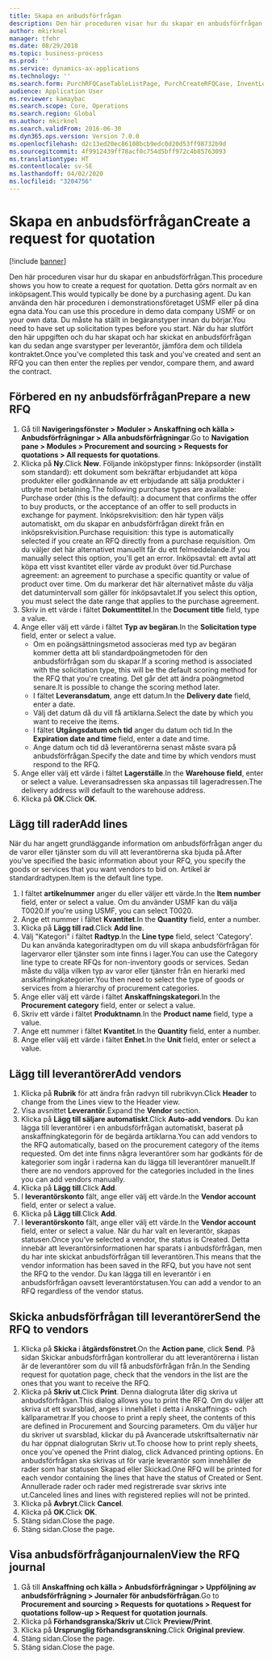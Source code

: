 ```yaml
---
title: Skapa en anbudsförfrågan
description: Den här proceduren visar hur du skapar en anbudsförfrågan.
author: mkirknel
manager: tfehr
ms.date: 08/29/2018
ms.topic: business-process
ms.prod: ''
ms.service: dynamics-ax-applications
ms.technology: ''
ms.search.form: PurchRFQCaseTableListPage, PurchCreateRFQCase, InventLocationIdLookup, PurchRFQCaseTable, InventItemIdLookupSimple, EcoResCategorySingleLookup, UnitOfMeasureLookup, PurchRFQEditLines, PurchRFQEditLinesPrintOptions, VendRFQJournal, SrsReportViewerForm
audience: Application User
ms.reviewer: kamaybac
ms.search.scope: Core, Operations
ms.search.region: Global
ms.author: mkirknel
ms.search.validFrom: 2016-06-30
ms.dyn365.ops.version: Version 7.0.0
ms.openlocfilehash: d2c13ed20ec86108bcb9edc0d20d53ff98732b9d
ms.sourcegitcommit: 4f9912439ff78acf0c754d5bff972c4b85763093
ms.translationtype: HT
ms.contentlocale: sv-SE
ms.lasthandoff: 04/02/2020
ms.locfileid: "3204756"
---
```

# <a name="create-a-request-for-quotation"></a><span data-ttu-id="9a798-103">Skapa en anbudsförfrågan</span><span class="sxs-lookup"><span data-stu-id="9a798-103">Create a request for quotation</span></span>

[!include [banner](../../includes/banner.md)]

<span data-ttu-id="9a798-104">Den här proceduren visar hur du skapar en anbudsförfrågan.</span><span class="sxs-lookup"><span data-stu-id="9a798-104">This procedure shows you how to create a request for quotation.</span></span> <span data-ttu-id="9a798-105">Detta görs normalt av en inköpsagent.</span><span class="sxs-lookup"><span data-stu-id="9a798-105">This would typically be done by a purchasing agent.</span></span> <span data-ttu-id="9a798-106">Du kan använda den här proceduren i demonstrationsföretaget USMF eller på dina egna data.</span><span class="sxs-lookup"><span data-stu-id="9a798-106">You can use this procedure in demo data company USMF or on your own data.</span></span> <span data-ttu-id="9a798-107">Du måste ha ställt in begäranstyper innan du börjar.</span><span class="sxs-lookup"><span data-stu-id="9a798-107">You need to have set up solicitation types before you start.</span></span> <span data-ttu-id="9a798-108">När du har slutfört den här uppgiften och du har skapat och har skickat en anbudsförfrågan kan du sedan ange svarstyper per leverantör, jämföra dem och tilldela kontraktet.</span><span class="sxs-lookup"><span data-stu-id="9a798-108">Once you've completed this task and you've created and sent an RFQ you can then enter the replies per vendor, compare them, and award the contract.</span></span>


## <a name="prepare-a-new-rfq"></a><span data-ttu-id="9a798-109">Förbered en ny anbudsförfrågan</span><span class="sxs-lookup"><span data-stu-id="9a798-109">Prepare a new RFQ</span></span>
1. <span data-ttu-id="9a798-110">Gå till **Navigeringsfönster > Moduler > Anskaffning och källa > Anbudsförfrågningar > Alla anbudsförfrågningar**.</span><span class="sxs-lookup"><span data-stu-id="9a798-110">Go to **Navigation pane > Modules > Procurement and sourcing > Requests for quotations > All requests for quotations**.</span></span>
2. <span data-ttu-id="9a798-111">Klicka på **Ny**.</span><span class="sxs-lookup"><span data-stu-id="9a798-111">Click **New**.</span></span>
    <span data-ttu-id="9a798-112">Följande inköpstyper finns: Inköpsorder (inställt som standard): ett dokument som bekräftar erbjudandet att köpa produkter eller godkännande av ett erbjudande att sälja produkter i utbyte mot betalning.</span><span class="sxs-lookup"><span data-stu-id="9a798-112">The following purchase types are available: Purchase order (this is the default): a document that confirms the offer to buy products, or the acceptance of an offer to sell products in exchange for payment.</span></span> <span data-ttu-id="9a798-113">Inköpsrekvisition: den här typen väljs automatiskt, om du skapar en anbudsförfrågan direkt från en inköpsrekvisition.</span><span class="sxs-lookup"><span data-stu-id="9a798-113">Purchase requisition: this type is automatically selected if you create an RFQ directly from a purchase requisition.</span></span> <span data-ttu-id="9a798-114">Om du väljer det här alternativet manuellt får du ett felmeddelande.</span><span class="sxs-lookup"><span data-stu-id="9a798-114">If you manually select this option, you'll get an error.</span></span> <span data-ttu-id="9a798-115">Inköpsavtal: ett avtal att köpa ett visst kvantitet eller värde av produkt över tid.</span><span class="sxs-lookup"><span data-stu-id="9a798-115">Purchase agreement: an agreement to purchase a specific quantity or value of product over time.</span></span> <span data-ttu-id="9a798-116">Om du markerar det här alternativet måste du välja det datumintervall som gäller för inköpsavtalet.</span><span class="sxs-lookup"><span data-stu-id="9a798-116">If you select this option, you must select the date range that applies to the purchase agreement.</span></span>  
3. <span data-ttu-id="9a798-117">Skriv in ett värde i fältet **Dokumenttitel**.</span><span class="sxs-lookup"><span data-stu-id="9a798-117">In the **Document title** field, type a value.</span></span>
4. <span data-ttu-id="9a798-118">Ange eller välj ett värde i fältet **Typ av begäran**.</span><span class="sxs-lookup"><span data-stu-id="9a798-118">In the **Solicitation type** field, enter or select a value.</span></span>
    + <span data-ttu-id="9a798-119">Om en poängsättningsmetod associeras med typ av begäran kommer detta att bli standardpoängmetoden för den anbudsförfrågan som du skapar.</span><span class="sxs-lookup"><span data-stu-id="9a798-119">If a scoring method is associated with the solicitation type, this will be the default scoring method for the RFQ that you're creating.</span></span> <span data-ttu-id="9a798-120">Det går det att ändra poängmetod senare.</span><span class="sxs-lookup"><span data-stu-id="9a798-120">It is possible to change the scoring method later.</span></span>  
    + <span data-ttu-id="9a798-121">I fältet **Leveransdatum**, ange ett datum.</span><span class="sxs-lookup"><span data-stu-id="9a798-121">In the **Delivery date** field, enter a date.</span></span>  
    + <span data-ttu-id="9a798-122">Välj det datum då du vill få artiklarna.</span><span class="sxs-lookup"><span data-stu-id="9a798-122">Select the date by which you want to receive the items.</span></span>  
    + <span data-ttu-id="9a798-123">I fältet **Utgångsdatum och tid** anger du datum och tid.</span><span class="sxs-lookup"><span data-stu-id="9a798-123">In the **Expiration date and time** field, enter a date and time.</span></span>  
    + <span data-ttu-id="9a798-124">Ange datum och tid då leverantörerna senast måste svara på anbudsförfrågan.</span><span class="sxs-lookup"><span data-stu-id="9a798-124">Specify the date and time by which vendors must respond to the RFQ.</span></span>  
5. <span data-ttu-id="9a798-125">Ange eller välj ett värde i fältet **Lagerställe**.</span><span class="sxs-lookup"><span data-stu-id="9a798-125">In the **Warehouse field**, enter or select a value.</span></span> <span data-ttu-id="9a798-126">Leveransadressen ska anpassas till lageradressen.</span><span class="sxs-lookup"><span data-stu-id="9a798-126">The delivery address will default to the warehouse address.</span></span>  
6. <span data-ttu-id="9a798-127">Klicka på **OK**.</span><span class="sxs-lookup"><span data-stu-id="9a798-127">Click **OK**.</span></span>

## <a name="add-lines"></a><span data-ttu-id="9a798-128">Lägg till rader</span><span class="sxs-lookup"><span data-stu-id="9a798-128">Add lines</span></span>

<span data-ttu-id="9a798-129">När du har angett grundläggande information om anbudsförfrågan anger du de varor eller tjänster som du vill att leverantörerna ska bjuda på.</span><span class="sxs-lookup"><span data-stu-id="9a798-129">After you've specified the basic information about your RFQ, you specify the goods or services that you want vendors to bid on.</span></span> <span data-ttu-id="9a798-130">Artikel är standardradtypen.</span><span class="sxs-lookup"><span data-stu-id="9a798-130">Item is the default line type.</span></span>

1. <span data-ttu-id="9a798-131">I fältet **artikelnummer** anger du eller väljer ett värde.</span><span class="sxs-lookup"><span data-stu-id="9a798-131">In the **Item number** field, enter or select a value.</span></span> <span data-ttu-id="9a798-132">Om du använder USMF kan du välja T0020.</span><span class="sxs-lookup"><span data-stu-id="9a798-132">If you're using USMF, you can select T0020.</span></span>  
2. <span data-ttu-id="9a798-133">Ange ett nummer i fältet **Kvantitet**.</span><span class="sxs-lookup"><span data-stu-id="9a798-133">In the **Quantity** field, enter a number.</span></span>
3. <span data-ttu-id="9a798-134">Klicka på **Lägg till rad**.</span><span class="sxs-lookup"><span data-stu-id="9a798-134">Click **Add line**.</span></span>
4. <span data-ttu-id="9a798-135">Välj "Kategori" i fältet **Radtyp**.</span><span class="sxs-lookup"><span data-stu-id="9a798-135">In the **Line type** field, select 'Category'.</span></span> <span data-ttu-id="9a798-136">Du kan använda kategoriradtypen om du vill skapa anbudsförfrågan för lagervaror eller tjänster som inte finns i lager.</span><span class="sxs-lookup"><span data-stu-id="9a798-136">You can use the Category line type to create RFQs for non-inventory goods or services.</span></span> <span data-ttu-id="9a798-137">Sedan måste du välja vilken typ av varor eller tjänster från en hierarki med anskaffningkategorier.</span><span class="sxs-lookup"><span data-stu-id="9a798-137">You then need to select the type of goods or services from a hierarchy of procurement categories.</span></span>  
5. <span data-ttu-id="9a798-138">Ange eller välj ett värde i fältet **Anskaffningskategori**.</span><span class="sxs-lookup"><span data-stu-id="9a798-138">In the **Procurement category** field, enter or select a value.</span></span>
6. <span data-ttu-id="9a798-139">Skriv ett värde i fältet **Produktnamn**.</span><span class="sxs-lookup"><span data-stu-id="9a798-139">In the **Product name** field, type a value.</span></span>
7. <span data-ttu-id="9a798-140">Ange ett nummer i fältet **Kvantitet**.</span><span class="sxs-lookup"><span data-stu-id="9a798-140">In the **Quantity** field, enter a number.</span></span>
8. <span data-ttu-id="9a798-141">Ange eller välj ett värde i fältet **Enhet**.</span><span class="sxs-lookup"><span data-stu-id="9a798-141">In the **Unit** field, enter or select a value.</span></span>

## <a name="add-vendors"></a><span data-ttu-id="9a798-142">Lägg till leverantörer</span><span class="sxs-lookup"><span data-stu-id="9a798-142">Add vendors</span></span>
1. <span data-ttu-id="9a798-143">Klicka på **Rubrik** för att ändra från radvyn till rubrikvyn.</span><span class="sxs-lookup"><span data-stu-id="9a798-143">Click **Header** to change from the Lines view to the Header view.</span></span> 
2. <span data-ttu-id="9a798-144">Visa avsnittet **Leverantör**.</span><span class="sxs-lookup"><span data-stu-id="9a798-144">Expand the **Vendor** section.</span></span>
3. <span data-ttu-id="9a798-145">Klicka på **Lägg till säljare automatiskt**.</span><span class="sxs-lookup"><span data-stu-id="9a798-145">Click **Auto-add vendors**.</span></span> <span data-ttu-id="9a798-146">Du kan lägga till leverantörer i en anbudsförfrågan automatiskt, baserat på anskaffningkategorin för de begärda artiklarna.</span><span class="sxs-lookup"><span data-stu-id="9a798-146">You can add vendors to the RFQ automatically, based on the procurement category of the items requested.</span></span> <span data-ttu-id="9a798-147">Om det inte finns några leverantörer som har godkänts för de kategorier som ingår i raderna kan du lägga till leverantörer manuellt.</span><span class="sxs-lookup"><span data-stu-id="9a798-147">If there are no vendors approved for the categories included in the lines you can add vendors manually.</span></span>  
4. <span data-ttu-id="9a798-148">Klicka på **Lägg till**.</span><span class="sxs-lookup"><span data-stu-id="9a798-148">Click **Add**.</span></span>
5. <span data-ttu-id="9a798-149">I **leverantörskonto** fält, ange eller välj ett värde.</span><span class="sxs-lookup"><span data-stu-id="9a798-149">In the **Vendor account** field, enter or select a value.</span></span>
6. <span data-ttu-id="9a798-150">Klicka på **Lägg till**.</span><span class="sxs-lookup"><span data-stu-id="9a798-150">Click **Add**.</span></span>
7. <span data-ttu-id="9a798-151">I **leverantörskonto** fält, ange eller välj ett värde.</span><span class="sxs-lookup"><span data-stu-id="9a798-151">In the **Vendor account** field, enter or select a value.</span></span> <span data-ttu-id="9a798-152">När du har valt en leverantör, skapas statusen.</span><span class="sxs-lookup"><span data-stu-id="9a798-152">Once you've selected a vendor, the status is Created.</span></span> <span data-ttu-id="9a798-153">Detta innebär att leverantörsinformationen har sparats i anbudsförfrågan, men du har inte skickat anbudsförfrågan till leverantören.</span><span class="sxs-lookup"><span data-stu-id="9a798-153">This means that the vendor information has been saved in the RFQ, but you have not sent the RFQ to the vendor.</span></span> <span data-ttu-id="9a798-154">Du kan lägga till en leverantör i en anbudsförfrågan oavsett leverantörstatusen.</span><span class="sxs-lookup"><span data-stu-id="9a798-154">You can add a vendor to an RFQ regardless of the vendor status.</span></span>  

## <a name="send-the-rfq-to-vendors"></a><span data-ttu-id="9a798-155">Skicka anbudsförfrågan till leverantörer</span><span class="sxs-lookup"><span data-stu-id="9a798-155">Send the RFQ to vendors</span></span>
1. <span data-ttu-id="9a798-156">Klicka på **Skicka** i **åtgärdsfönstret**.</span><span class="sxs-lookup"><span data-stu-id="9a798-156">On the **Action pane**, click **Send**.</span></span> <span data-ttu-id="9a798-157">På sidan Skickar anbudsförfrågan kontrollerar du att leverantörerna i listan är de leverantörer som du vill få anbudsförfrågan från.</span><span class="sxs-lookup"><span data-stu-id="9a798-157">In the Sending request for quotation page, check that the vendors in the list are the ones that you want to receive the RFQ.</span></span>  
2. <span data-ttu-id="9a798-158">Klicka på **Skriv ut**.</span><span class="sxs-lookup"><span data-stu-id="9a798-158">Click **Print**.</span></span> <span data-ttu-id="9a798-159">Denna dialogruta låter dig skriva ut anbudsförfrågan.</span><span class="sxs-lookup"><span data-stu-id="9a798-159">This dialog allows you to print the RFQ.</span></span> <span data-ttu-id="9a798-160">Om du väljer att skriva ut ett svarsblad, anges i innehållet i detta i Anskaffnings- och källparametrar.</span><span class="sxs-lookup"><span data-stu-id="9a798-160">If you choose to print a reply sheet, the contents of this are defined in Procurement and Sourcing parameters.</span></span> <span data-ttu-id="9a798-161">Om du väljer hur du skriver ut svarsblad, klickar du på Avancerade utskriftsalternativ när du har öppnat dialogrutan Skriv ut.</span><span class="sxs-lookup"><span data-stu-id="9a798-161">To choose how to print reply sheets, once you've opened the Print dialog, click Advanced printing options.</span></span> <span data-ttu-id="9a798-162">En anbudsförfrågan ska skrivas ut för varje leverantör som innehåller de rader som har statusen Skapad eller Skickad.</span><span class="sxs-lookup"><span data-stu-id="9a798-162">One RFQ will be printed for each vendor containing the lines that have the status of Created or Sent.</span></span> <span data-ttu-id="9a798-163">Annullerade rader och rader med registrerade svar skrivs inte ut.</span><span class="sxs-lookup"><span data-stu-id="9a798-163">Canceled lines and lines with registered replies will not be printed.</span></span>   
3. <span data-ttu-id="9a798-164">Klicka på **Avbryt**.</span><span class="sxs-lookup"><span data-stu-id="9a798-164">Click **Cancel**.</span></span>
4. <span data-ttu-id="9a798-165">Klicka på **OK**.</span><span class="sxs-lookup"><span data-stu-id="9a798-165">Click **OK**.</span></span>
5. <span data-ttu-id="9a798-166">Stäng sidan.</span><span class="sxs-lookup"><span data-stu-id="9a798-166">Close the page.</span></span>
6. <span data-ttu-id="9a798-167">Stäng sidan.</span><span class="sxs-lookup"><span data-stu-id="9a798-167">Close the page.</span></span>

## <a name="view-the-rfq-journal"></a><span data-ttu-id="9a798-168">Visa anbudsförfråganjournalen</span><span class="sxs-lookup"><span data-stu-id="9a798-168">View the RFQ journal</span></span>
1. <span data-ttu-id="9a798-169">Gå till **Anskaffning och källa > Anbudsförfrågningar > Uppföljning av anbudsförfrågning > Journaler för anbudsförfrågan**.</span><span class="sxs-lookup"><span data-stu-id="9a798-169">Go to **Procurement and sourcing > Requests for quotations > Request for quotations follow-up > Request for quotation journals**.</span></span>
2. <span data-ttu-id="9a798-170">Klicka på **Förhandsgranska/Skriv ut**.</span><span class="sxs-lookup"><span data-stu-id="9a798-170">Click **Preview/Print**.</span></span>
3. <span data-ttu-id="9a798-171">Klicka på **Ursprunglig förhandsgranskning**.</span><span class="sxs-lookup"><span data-stu-id="9a798-171">Click **Original preview**.</span></span>
4. <span data-ttu-id="9a798-172">Stäng sidan.</span><span class="sxs-lookup"><span data-stu-id="9a798-172">Close the page.</span></span>
5. <span data-ttu-id="9a798-173">Stäng sidan.</span><span class="sxs-lookup"><span data-stu-id="9a798-173">Close the page.</span></span>

